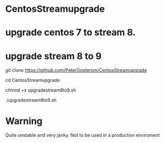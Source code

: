 # CentosStreamupgrade

# upgrade centos 7 to stream 8.

# upgrade stream 8 to 9

git clone https://github.com/PeterOosterom/CentosStreamupgrade

cd CentosStreamupgrade

chmod +x upgradestream8to9.sh

./upgradestream8to9.sh

# Warning

Quite unstable and very janky. Not to be used in a production enviroment
